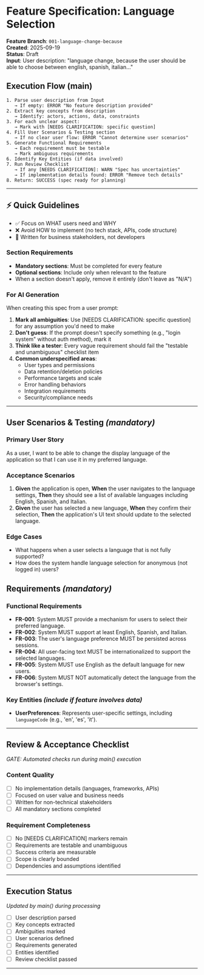 # Feature Specification: Language Selection

**Feature Branch**: `001-language-change-because`  
**Created**: 2025-09-19  
**Status**: Draft  
**Input**: User description: "language change, because the user should be able to choose between english, spanish, italian..."

## Execution Flow (main)
```
1. Parse user description from Input
   → If empty: ERROR "No feature description provided"
2. Extract key concepts from description
   → Identify: actors, actions, data, constraints
3. For each unclear aspect:
   → Mark with [NEEDS CLARIFICATION: specific question]
4. Fill User Scenarios & Testing section
   → If no clear user flow: ERROR "Cannot determine user scenarios"
5. Generate Functional Requirements
   → Each requirement must be testable
   → Mark ambiguous requirements
6. Identify Key Entities (if data involved)
7. Run Review Checklist
   → If any [NEEDS CLARIFICATION]: WARN "Spec has uncertainties"
   → If implementation details found: ERROR "Remove tech details"
8. Return: SUCCESS (spec ready for planning)
```

---

## ⚡ Quick Guidelines
- ✅ Focus on WHAT users need and WHY
- ❌ Avoid HOW to implement (no tech stack, APIs, code structure)
- 👥 Written for business stakeholders, not developers

### Section Requirements
- **Mandatory sections**: Must be completed for every feature
- **Optional sections**: Include only when relevant to the feature
- When a section doesn't apply, remove it entirely (don't leave as "N/A")

### For AI Generation
When creating this spec from a user prompt:
1. **Mark all ambiguities**: Use [NEEDS CLARIFICATION: specific question] for any assumption you'd need to make
2. **Don't guess**: If the prompt doesn't specify something (e.g., "login system" without auth method), mark it
3. **Think like a tester**: Every vague requirement should fail the "testable and unambiguous" checklist item
4. **Common underspecified areas**:
   - User types and permissions
   - Data retention/deletion policies  
   - Performance targets and scale
   - Error handling behaviors
   - Integration requirements
   - Security/compliance needs

---

## User Scenarios & Testing *(mandatory)*

### Primary User Story
As a user, I want to be able to change the display language of the application so that I can use it in my preferred language.

### Acceptance Scenarios
1. **Given** the application is open, **When** the user navigates to the language settings, **Then** they should see a list of available languages including English, Spanish, and Italian.
2. **Given** the user has selected a new language, **When** they confirm their selection, **Then** the application's UI text should update to the selected language.

### Edge Cases
- What happens when a user selects a language that is not fully supported?
- How does the system handle language selection for anonymous (not logged in) users?

## Requirements *(mandatory)*

### Functional Requirements
- **FR-001**: System MUST provide a mechanism for users to select their preferred language.
- **FR-002**: System MUST support at least English, Spanish, and Italian.
- **FR-003**: The user's language preference MUST be persisted across sessions.
- **FR-004**: All user-facing text MUST be internationalized to support the selected languages.
- **FR-005**: System MUST use English as the default language for new users.
- **FR-006**: System MUST NOT automatically detect the language from the browser's settings.

### Key Entities *(include if feature involves data)*
- **UserPreferences**: Represents user-specific settings, including `languageCode` (e.g., 'en', 'es', 'it').

---

## Review & Acceptance Checklist
*GATE: Automated checks run during main() execution*

### Content Quality
- [ ] No implementation details (languages, frameworks, APIs)
- [ ] Focused on user value and business needs
- [ ] Written for non-technical stakeholders
- [ ] All mandatory sections completed

### Requirement Completeness
- [ ] No [NEEDS CLARIFICATION] markers remain
- [ ] Requirements are testable and unambiguous  
- [ ] Success criteria are measurable
- [ ] Scope is clearly bounded
- [ ] Dependencies and assumptions identified

---

## Execution Status
*Updated by main() during processing*

- [ ] User description parsed
- [ ] Key concepts extracted
- [ ] Ambiguities marked
- [ ] User scenarios defined
- [ ] Requirements generated
- [ ] Entities identified
- [ ] Review checklist passed

---
